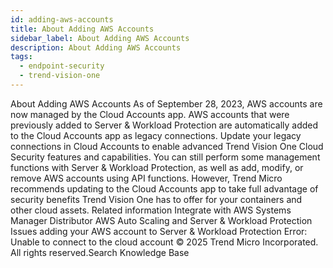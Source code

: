 ```yaml
---
id: adding-aws-accounts
title: About Adding AWS Accounts
sidebar_label: About Adding AWS Accounts
description: About Adding AWS Accounts
tags:
  - endpoint-security
  - trend-vision-one
---
```


 About Adding AWS Accounts As of September 28, 2023, AWS accounts are now managed by the Cloud Accounts app. AWS accounts that were previously added to Server & Workload Protection are automatically added to the Cloud Accounts app as legacy connections. Update your legacy connections in Cloud Accounts to enable advanced Trend Vision One Cloud Security features and capabilities. You can still perform some management functions with Server & Workload Protection, as well as add, modify, or remove AWS accounts using API functions. However, Trend Micro recommends updating to the Cloud Accounts app to take full advantage of security benefits Trend Vision One has to offer for your containers and other cloud assets. Related information Integrate with AWS Systems Manager Distributor AWS Auto Scaling and Server & Workload Protection Issues adding your AWS account to Server & Workload Protection Error: Unable to connect to the cloud account © 2025 Trend Micro Incorporated. All rights reserved.Search Knowledge Base